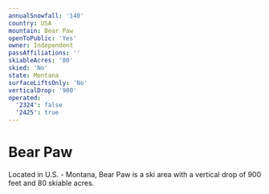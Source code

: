 ```yaml
---
annualSnowfall: '140'
country: USA
mountain: Bear Paw
openToPublic: 'Yes'
owner: Independent
passAffiliations: ''
skiableAcres: '80'
skied: 'No'
state: Montana
surfaceLiftsOnly: 'No'
verticalDrop: '900'
operated:
  '2324': false
  '2425': true
---
```



# Bear Paw

Located in U.S. - Montana, Bear Paw is a ski area with a vertical drop of 900 feet and 80 skiable acres.
